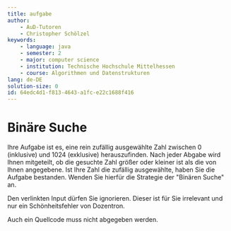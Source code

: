 ```yaml
---
title: aufgabe
author:
    - AuD-Tutoren
    - Christopher Schölzel
keywords:
    - language: java
    - semester: 2
    - major: computer science
    - institution: Technische Hochschule Mittelhessen
    - course: Algorithmen und Datenstrukturen
lang: de-DE
solution-size: 0
id: 64edc4d1-f813-4643-a1fc-e22c1688f416
---
```


# Binäre Suche

Ihre Aufgabe ist es, eine rein zufällig ausgewählte Zahl zwischen 0 (inklusive) und 1024 (exklusive) herauszufinden. Nach jeder Abgabe wird Ihnen mitgeteilt, ob die gesuchte Zahl größer oder kleiner ist als die von Ihnen angegebene. Ist Ihre Zahl die zufällig ausgewählte, haben Sie die Aufgabe bestanden. Wenden Sie hierfür die Strategie der "Binären Suche" an.

Den verlinkten Input dürfen Sie ignorieren. Dieser ist für Sie irrelevant und nur ein Schönheitsfehler von Dozentron.

Auch ein Quellcode muss nicht abgegeben werden.
